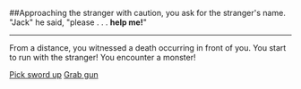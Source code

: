 ##Approaching the stranger with caution, you ask for the stranger's name. 
"Jack" he said, "please . . . **help me!**"

---

From a distance, you witnessed a death occurring in front of you. You start to run with the stranger! You encounter a monster!

[Pick sword up]()
[Grab gun]()